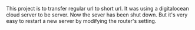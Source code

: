 This project is to transfer regular url to short url. It was using a digitalocean cloud server to be server. Now the sever has been shut down. But it's very easy to restart a new server by modifying the router's setting.

